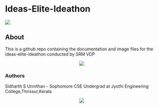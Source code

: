 # Ideas-Elite-Ideathon
<img src  = "https://images-ext-2.discordapp.net/external/iG-yJeVBXWQVQk87nYW-3B7HSbKDF_sYah38SIpcLfo/https/cdn.mee6.xyz/guild-images/869484523396685874/24dd801d67d13d9299ebba340edd3e099c9640b21deed09cf0acaadbcc82e3cc.gif">



## About
This is a github repo containing the  documentation and image files for the ideas-elite-ideathon conducted by SRM VDP

<div align="center">
  <img src = "http://customercarephonenumbers.in/wp-content/uploads/2017/02/SRM-University-Email-Id.jpeg">
</div>


### Authors

Sidharth S Unnithan - Sophomore CSE Undergrad at Jyothi Engineering College,Thrissur,Kerala

<div align="center">
<img src ="C:\Users\Sidharth\Desktop\all images\sid airport 2019.jpg">
</div>


